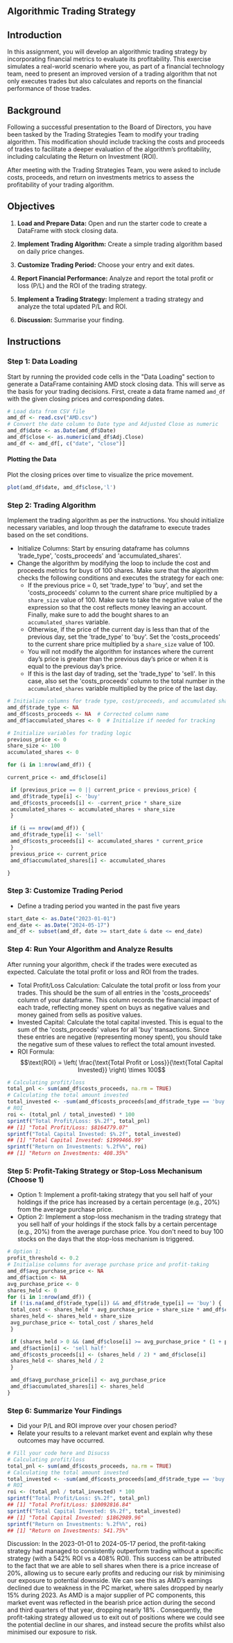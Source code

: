 
## Algorithmic Trading Strategy

## Introduction

In this assignment, you will develop an algorithmic trading strategy by incorporating financial metrics to evaluate its profitability. This exercise simulates a real-world scenario where you, as part of a financial technology team, need to present an improved version of a trading algorithm that not only executes trades but also calculates and reports on the financial performance of those trades.

## Background

Following a successful presentation to the Board of Directors, you have been tasked by the Trading Strategies Team to modify your trading algorithm. This modification should include tracking the costs and proceeds of trades to facilitate a deeper evaluation of the algorithm’s profitability, including calculating the Return on Investment (ROI).

After meeting with the Trading Strategies Team, you were asked to include costs, proceeds, and return on investments metrics to assess the profitability of your trading algorithm.

## Objectives

1. **Load and Prepare Data:** Open and run the starter code to create a DataFrame with stock closing data.

2. **Implement Trading Algorithm:** Create a simple trading algorithm based on daily price changes.

3. **Customize Trading Period:** Choose your entry and exit dates.

4. **Report Financial Performance:** Analyze and report the total profit or loss (P/L) and the ROI of the trading strategy.

5. **Implement a Trading Strategy:** Implement a trading strategy and analyze the total updated P/L and ROI. 

6. **Discussion:** Summarise your finding.


## Instructions

### Step 1: Data Loading

Start by running the provided code cells in the "Data Loading" section to generate a DataFrame containing AMD stock closing data. This will serve as the basis for your trading decisions. First, create a data frame named `amd_df` with the given closing prices and corresponding dates. 

```r
# Load data from CSV file
amd_df <- read.csv("AMD.csv")
# Convert the date column to Date type and Adjusted Close as numeric
amd_df$date <- as.Date(amd_df$Date)
amd_df$close <- as.numeric(amd_df$Adj.Close)
amd_df <- amd_df[, c("date", "close")]
```

#### Plotting the Data
Plot the closing prices over time to visualize the price movement.
```r
plot(amd_df$date, amd_df$close,'l')
```

### Step 2: Trading Algorithm
Implement the trading algorithm as per the instructions. You should initialize necessary variables, and loop through the dataframe to execute trades based on the set conditions.

- Initialize Columns: Start by ensuring dataframe has columns 'trade_type', 'costs_proceeds' and 'accumulated_shares'.
- Change the algorithm by modifying the loop to include the cost and proceeds metrics for buys of 100 shares. Make sure that the algorithm checks the following conditions and executes the strategy for each one:
  - If the previous price = 0, set 'trade_type' to 'buy', and set the 'costs_proceeds' column to the current share price multiplied by a `share_size` value of 100. Make sure to take the negative value of the expression so that the cost reflects money leaving an account. Finally, make sure to add the bought shares to an `accumulated_shares` variable.
  - Otherwise, if the price of the current day is less than that of the previous day, set the 'trade_type' to 'buy'. Set the 'costs_proceeds' to the current share price multiplied by a `share_size` value of 100.
  - You will not modify the algorithm for instances where the current day’s price is greater than the previous day’s price or when it is equal to the previous day’s price.
  - If this is the last day of trading, set the 'trade_type' to 'sell'. In this case, also set the 'costs_proceeds' column to the total number in the `accumulated_shares` variable multiplied by the price of the last day.



```r
# Initialize columns for trade type, cost/proceeds, and accumulated shares in amd_df
amd_df$trade_type <- NA
amd_df$costs_proceeds <- NA  # Corrected column name
amd_df$accumulated_shares <- 0  # Initialize if needed for tracking

# Initialize variables for trading logic
previous_price <- 0
share_size <- 100
accumulated_shares <- 0

for (i in 1:nrow(amd_df)) {

current_price <- amd_df$close[i]

 if (previous_price == 0 || current_price < previous_price) {
 amd_df$trade_type[i] <- 'buy'
 amd_df$costs_proceeds[i] <- -current_price * share_size
 accumulated_shares <- accumulated_shares + share_size
 }

 if (i == nrow(amd_df)) {
 amd_df$trade_type[i] <- 'sell'
 amd_df$costs_proceeds[i] <- accumulated_shares * current_price
 }
 previous_price <- current_price
 amd_df$accumulated_shares[i] <- accumulated_shares

}

```


### Step 3: Customize Trading Period
- Define a trading period you wanted in the past five years 
```r
start_date <- as.Date("2023-01-01")
end_date <- as.Date("2024-05-17")
amd_df <- subset(amd_df, date >= start_date & date <= end_date)

```


### Step 4: Run Your Algorithm and Analyze Results
After running your algorithm, check if the trades were executed as expected. Calculate the total profit or loss and ROI from the trades.

- Total Profit/Loss Calculation: Calculate the total profit or loss from your trades. This should be the sum of all entries in the 'costs_proceeds' column of your dataframe. This column records the financial impact of each trade, reflecting money spent on buys as negative values and money gained from sells as positive values.
- Invested Capital: Calculate the total capital invested. This is equal to the sum of the 'costs_proceeds' values for all 'buy' transactions. Since these entries are negative (representing money spent), you should take the negative sum of these values to reflect the total amount invested.
- ROI Formula: $$\text{ROI} = \left( \frac{\text{Total Profit or Loss}}{\text{Total Capital Invested}} \right) \times 100$$

```r
# Calculating profit/loss
total_pnl <- sum(amd_df$costs_proceeds, na.rm = TRUE)
# Calculating the total amount invested
total_invested <- -sum(amd_df$costs_proceeds[amd_df$trade_type == 'buy'], na.rm = TRUE)
# ROI
roi <- (total_pnl / total_invested) * 100
sprintf("Total Profit/Loss: $%.2f", total_pnl)
## [1] "Total Profit/Loss: $8164779.07"
sprintf("Total Capital Invested: $%.2f", total_invested)
## [1] "Total Capital Invested: $1999466.99"
sprintf("Return on Investments: %.2f%%", roi)
## [1] "Return on Investments: 408.35%"

```

### Step 5: Profit-Taking Strategy or Stop-Loss Mechanisum (Choose 1)
- Option 1: Implement a profit-taking strategy that you sell half of your holdings if the price has increased by a certain percentage (e.g., 20%) from the average purchase price.
- Option 2: Implement a stop-loss mechanism in the trading strategy that you sell half of your holdings if the stock falls by a certain percentage (e.g., 20%) from the average purchase price. You don't need to buy 100 stocks on the days that the stop-loss mechanism is triggered.


```r
# Option 1:
profit_threshold <- 0.2
# Initialise columns for average purchase price and profit-taking
amd_df$avg_purchase_price <- NA
amd_df$action <- NA
avg_purchase_price <- 0
shares_held <- 0
for (i in 1:nrow(amd_df)) {
 if (!is.na(amd_df$trade_type[i]) && amd_df$trade_type[i] == 'buy') {
 total_cost <- shares_held * avg_purchase_price + share_size * amd_df$close[i]
 shares_held <- shares_held + share_size
 avg_purchase_price <- total_cost / shares_held
 }

 if (shares_held > 0 && (amd_df$close[i] >= avg_purchase_price * (1 + profit_threshold))) {
 amd_df$action[i] <- 'sell half'
 amd_df$costs_proceeds[i] <- (shares_held / 2) * amd_df$close[i]
 shares_held <- shares_held / 2
 }

 amd_df$avg_purchase_price[i] <- avg_purchase_price
 amd_df$accumulated_shares[i] <- shares_held
}

```


### Step 6: Summarize Your Findings
- Did your P/L and ROI improve over your chosen period?
- Relate your results to a relevant market event and explain why these outcomes may have occurred.


```r
# Fill your code here and Disucss
# Calculating profit/loss
total_pnl <- sum(amd_df$costs_proceeds, na.rm = TRUE)
# Calculating the total amount invested
total_invested <- -sum(amd_df$costs_proceeds[amd_df$trade_type == 'buy'], na.rm = TRUE)
# ROI
roi <- (total_pnl / total_invested) * 100
sprintf("Total Profit/Loss: $%.2f", total_pnl)
## [1] "Total Profit/Loss: $10092816.84"
sprintf("Total Capital Invested: $%.2f", total_invested)
## [1] "Total Capital Invested: $1862989.96"
sprintf("Return on Investments: %.2f%%", roi)
## [1] "Return on Investments: 541.75%"
```

Discussion: In the 2023-01-01 to 2024-05-17 period, the profit-taking strategy had managed to consistently outperform trading without a specific strategy (with a 542% ROI vs a 408% ROI). This success can be  attributed to the fact that we are able to sell shares when there is a price increase of 20%, allowing us to secure early profits and reducing our risk by minimising our exposure to potential downside. We can see this as AMD’s earnings declined due to weakness in the PC market, where sales dropped by nearly 15% during 2023. As AMD is a major supplier of PC components, this market event was reflected in the bearish price action during the second and third quarters of that year, dropping nearly 18% . Consequently, the profit-taking strategy allowed us to exit out of positions where we could see the potential decline in our shares, and instead secure the profits whilst also minimised our exposure to risk.




